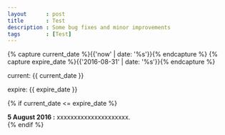 ```yaml
---
layout      : post
title       : Test
description : Some bug fixes and minor improvements
tags        : [Test]
---
```



{% capture current_date %}{{'now' | date: '%s'}}{% endcapture %}
{% capture expire_date %}{{'2016-08-31' | date: '%s'}}{% endcapture %}


current:
{{ current_date }}

expire:
{{ expire_date }}


{% if current_date <= expire_date %}
    <div class="alert">
        <b>5 August 2016 :</b> xxxxxxxxxxxxxxxxxxxxx.
    </div>
{% endif %}